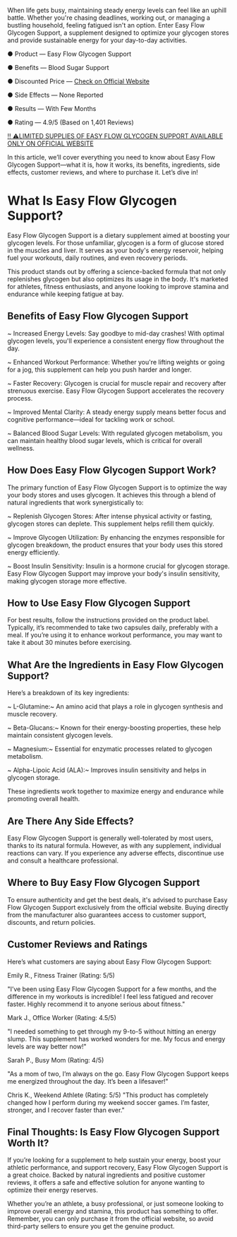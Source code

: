 When life gets busy, maintaining steady energy levels can feel like an uphill battle. Whether you're chasing deadlines, working out, or managing a bustling household, feeling fatigued isn't an option. Enter Easy Flow Glycogen Support, a supplement designed to optimize your glycogen stores and provide sustainable energy for your day-to-day activities.

● Product — Easy Flow Glycogen Support

● Benefits — Blood Sugar Support

● Discounted Price — [Check on Official Website](https://atozsupplement.com/easy-flow-glycogen-support/)

● Side Effects — None Reported

● Results — With Few Months

● Rating — 4.9/5 (Based on 1,401 Reviews)

[‼️ ⚠️LIMITED SUPPLIES OF EASY FLOW GLYCOGEN SUPPORT AVAILABLE ONLY ON OFFICIAL WEBSITE](https://atozsupplement.com/easy-flow-glycogen-support/)

In this article, we’ll cover everything you need to know about Easy Flow Glycogen Support—what it is, how it works, its benefits, ingredients, side effects, customer reviews, and where to purchase it. Let’s dive in!

# What Is Easy Flow Glycogen Support?

Easy Flow Glycogen Support is a dietary supplement aimed at boosting your glycogen levels. For those unfamiliar, glycogen is a form of glucose stored in the muscles and liver. It serves as your body's energy reservoir, helping fuel your workouts, daily routines, and even recovery periods.

This product stands out by offering a science-backed formula that not only replenishes glycogen but also optimizes its usage in the body. It's marketed for athletes, fitness enthusiasts, and anyone looking to improve stamina and endurance while keeping fatigue at bay.

## Benefits of Easy Flow Glycogen Support

~ Increased Energy Levels: Say goodbye to mid-day crashes! With optimal glycogen levels, you'll experience a consistent energy flow throughout the day.

~ Enhanced Workout Performance: Whether you're lifting weights or going for a jog, this supplement can help you push harder and longer.

~ Faster Recovery: Glycogen is crucial for muscle repair and recovery after strenuous exercise. Easy Flow Glycogen Support accelerates the recovery process.

~ Improved Mental Clarity: A steady energy supply means better focus and cognitive performance—ideal for tackling work or school.

~ Balanced Blood Sugar Levels: With regulated glycogen metabolism, you can maintain healthy blood sugar levels, which is critical for overall wellness.

## How Does Easy Flow Glycogen Support Work?

The primary function of Easy Flow Glycogen Support is to optimize the way your body stores and uses glycogen. It achieves this through a blend of natural ingredients that work synergistically to:

~ Replenish Glycogen Stores: After intense physical activity or fasting, glycogen stores can deplete. This supplement helps refill them quickly.

~ Improve Glycogen Utilization: By enhancing the enzymes responsible for glycogen breakdown, the product ensures that your body uses this stored energy efficiently.

~ Boost Insulin Sensitivity: Insulin is a hormone crucial for glycogen storage. Easy Flow Glycogen Support may improve your body's insulin sensitivity, making glycogen storage more effective.

## How to Use Easy Flow Glycogen Support

For best results, follow the instructions provided on the product label. Typically, it’s recommended to take two capsules daily, preferably with a meal. If you’re using it to enhance workout performance, you may want to take it about 30 minutes before exercising.

## What Are the Ingredients in Easy Flow Glycogen Support?

Here’s a breakdown of its key ingredients:

~ L-Glutamine:~ An amino acid that plays a role in glycogen synthesis and muscle recovery.

~ Beta-Glucans:~ Known for their energy-boosting properties, these help maintain consistent glycogen levels.

~ Magnesium:~ Essential for enzymatic processes related to glycogen metabolism.

~ Alpha-Lipoic Acid (ALA):~ Improves insulin sensitivity and helps in glycogen storage.

These ingredients work together to maximize energy and endurance while promoting overall health.

## Are There Any Side Effects?

Easy Flow Glycogen Support is generally well-tolerated by most users, thanks to its natural formula. However, as with any supplement, individual reactions can vary.  If you experience any adverse effects, discontinue use and consult a healthcare professional.

## Where to Buy Easy Flow Glycogen Support

To ensure authenticity and get the best deals, it's advised to purchase Easy Flow Glycogen Support exclusively from the official website. Buying directly from the manufacturer also guarantees access to customer support, discounts, and return policies.

## Customer Reviews and Ratings

Here’s what customers are saying about Easy Flow Glycogen Support:

Emily R., Fitness Trainer (Rating: 5/5)

   "I’ve been using Easy Flow Glycogen Support for a few months, and the difference in my workouts is incredible! I feel less fatigued and recover faster. Highly recommend it to anyone serious about fitness."

Mark J., Office Worker (Rating: 4.5/5)

   "I needed something to get through my 9-to-5 without hitting an energy slump. This supplement has worked wonders for me. My focus and energy levels are way better now!"

Sarah P., Busy Mom (Rating: 4/5)

   "As a mom of two, I’m always on the go. Easy Flow Glycogen Support keeps me energized throughout the day. It’s been a lifesaver!"

Chris K., Weekend Athlete (Rating: 5/5)
   "This product has completely changed how I perform during my weekend soccer games. I’m faster, stronger, and I recover faster than ever."

## Final Thoughts: Is Easy Flow Glycogen Support Worth It?

If you’re looking for a supplement to help sustain your energy, boost your athletic performance, and support recovery, Easy Flow Glycogen Support is a great choice. Backed by natural ingredients and positive customer reviews, it offers a safe and effective solution for anyone wanting to optimize their energy reserves.

Whether you’re an athlete, a busy professional, or just someone looking to improve overall energy and stamina, this product has something to offer. Remember, you can only purchase it from the official website, so avoid third-party sellers to ensure you get the genuine product.
